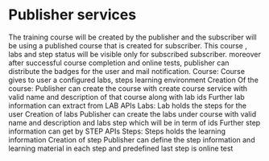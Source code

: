 # Publisher services
The training course will be created by the publisher and the subscriber will be using a published course that is created for subscriber. This course , labs  and step status will be visible only for subscribed subscriber. moreover after successful course completion and online tests, publisher can distribute the badges for the user and mail notification.
Course:
Course gives to user a configured labs, steps learning environment 
Creation Of the course:
Publisher can create the course with create course service with valid name and description of that course along with lab ids 
Further lab information can extract from LAB APIs
Labs:
Lab holds the steps for the user
Creation of labs
Publisher can create the labs under course with valid name and description and labs step which will be in term of ids
Further step information can get by STEP APIs
Steps:
Steps holds the learning information
Creation of step
Publisher can define the step information and learning material in each step and predefined last step is online test
